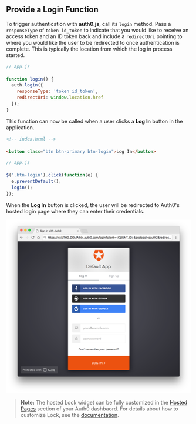 ## Provide a Login Function

To trigger authentication with **auth0.js**, call its `login` method. Pass a `responseType` of `token id_token` to indicate that you would like to receive an access token and an ID token back and include a `redirectUri` pointing to where you would like the user to be redirected to once authentication is complete. This is typically the location from which the log in process started. 

```js
// app.js

function login() {
  auth.login({
    responseType: 'token id_token',
    redirectUri: window.location.href
  });
}
```

This function can now be called when a user clicks a **Log In** button in the application.

```html
<!-- index.html -->

<button class="btn btn-primary btn-login">Log In</button>
```

```js
// app.js

$('.btn-login').click(function(e) {
  e.preventDefault();
  login();
});
```

When the **Log In** button is clicked, the user will be redirected to Auth0's hosted login page where they can enter their credentials.

![hosted lock](/media/articles/jquery/hosted-lock.png)

> **Note:** The hosted Lock widget can be fully customized in the [Hosted Pages](${manage_url}/#/login_page) section of your Auth0 dashbaord. For details about how to customize Lock, see the [documentation](/lock).

